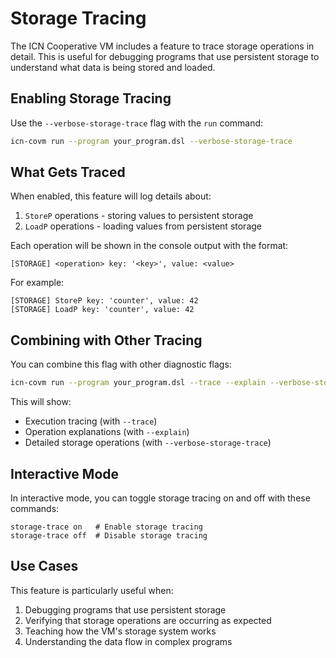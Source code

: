 # Storage Tracing

The ICN Cooperative VM includes a feature to trace storage operations in detail. This is useful for debugging programs that use persistent storage to understand what data is being stored and loaded.

## Enabling Storage Tracing

Use the `--verbose-storage-trace` flag with the `run` command:

```bash
icn-covm run --program your_program.dsl --verbose-storage-trace
```

## What Gets Traced

When enabled, this feature will log details about:

1. `StoreP` operations - storing values to persistent storage
2. `LoadP` operations - loading values from persistent storage

Each operation will be shown in the console output with the format:

```
[STORAGE] <operation> key: '<key>', value: <value>
```

For example:

```
[STORAGE] StoreP key: 'counter', value: 42
[STORAGE] LoadP key: 'counter', value: 42
```

## Combining with Other Tracing

You can combine this flag with other diagnostic flags:

```bash
icn-covm run --program your_program.dsl --trace --explain --verbose-storage-trace
```

This will show:
- Execution tracing (with `--trace`)
- Operation explanations (with `--explain`)
- Detailed storage operations (with `--verbose-storage-trace`)

## Interactive Mode

In interactive mode, you can toggle storage tracing on and off with these commands:

```
storage-trace on   # Enable storage tracing
storage-trace off  # Disable storage tracing
```

## Use Cases

This feature is particularly useful when:

1. Debugging programs that use persistent storage
2. Verifying that storage operations are occurring as expected
3. Teaching how the VM's storage system works
4. Understanding the data flow in complex programs 